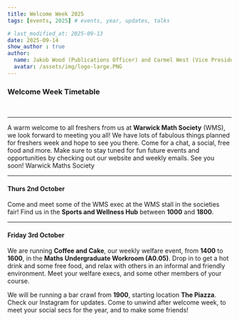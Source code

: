 ```yaml
---
title: Welcome Week 2025
tags: [events, 2025] # events, year, updates, talks

# last_modified_at: 2025-09-13
date: 2025-09-14
show_author : true
author:
  name: Jakob Wood (Publications Officer) and Carmel West (Vice President and Marketing Officer)
  avatar: /assets/img/logo-large.PNG
---
```

### Welcome Week Timetable

<br/>

---

A warm welcome to all freshers from us at **Warwick Math Society** (WMS), we look forward to meeting you all! We have lots of fabulous things planned for freshers week and hope to see you there. Come for a chat, a social, free food and more. Make sure to stay tuned for fun future events and opportunities by checking out our website and weekly emails. See you soon!
Warwick Maths Society

---

#### Thurs 2nd October
Come and meet some of the WMS exec at the WMS stall in the societies fair! Find us in the **Sports and Wellness Hub** between **1000**  and **1800**.

---

#### ⁠Friday 3rd October
We are running **Coffee and Cake**, our weekly welfare event, from **1400** to **1600**, in the **Maths Undergraduate Workroom (A0.05)**. Drop in to get a hot drink and some free food, and relax with others in an informal and friendly environment. Meet your welfare execs, and some other members of your course.

We will be running a bar crawl from **1900**, starting location **The Piazza**. Check our Instagram for updates. Come to unwind after welcome week, to meet your social secs for the year, and to make some friends!
